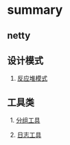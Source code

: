 # summary

## netty

## 设计模式

  1. [反应堆模式](https://github.com/zhizhi555555/javatools/blob/master/src/main/java/desiger/Reactor%EF%BC%88%E5%8F%8D%E5%BA%94%E5%99%A8%EF%BC%89%E6%A8%A1%E5%BC%8F.md)

## 工具类
  
 &ensp;1.  [分组工具](https://github.com/zhizhi555555/javatools/blob/master/src/main/java/utils/GroupUtil.java)<br/>
 
 &ensp;2.  [日志工具](https://github.com/zhizhi555555/javatools/blob/master/src/main/java/utils/LogUtils.java)
  
